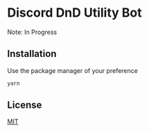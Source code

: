 # Discord DnD Utility Bot

Note: In Progress

## Installation

Use the package manager of your preference

```bash
yarn
```

## License
[MIT](https://choosealicense.com/licenses/mit/)
